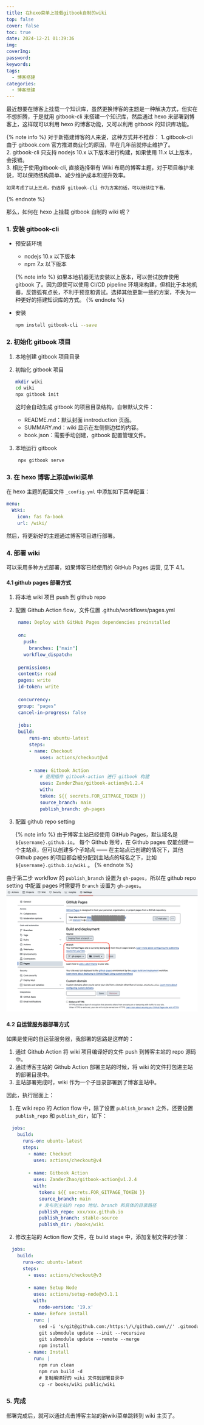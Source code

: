 ```yaml
---
title: 在hexo菜单上挂载gitbook自制的wiki
top: false
cover: false
toc: true
date: 2024-12-21 01:39:36
img: 
coverImg: 
password: 
keywords: 
tags:
  - 博客搭建
categories:
  - 博客搭建
---
```


最近想要在博客上挂载一个知识库，虽然更换博客的主题是一种解决方式，但实在不想折腾，于是就用 gitbook-cli 来搭建一个知识库，然后通过 hexo 来部署到博客上，这样既可以利用 hexo 的博客功能，又可以利用 gitbook 的知识库功能。

{% note info %}
    对于新搭建博客的人来说，这种方式并不推荐：
      1. gitbook-cli 由于 gitbook.com 官方推进商业化的原因，早在几年前就停止维护了。  
      2. gitbook-cli 只支持 nodejs 10.x 以下版本进行构建，如果使用 11.x 以上版本，会报错。  
      3. 相比于使用gitbook-cli, 直接选择带有 Wiki 布局的博客主题，对于项目维护来说，可以保持结构简单、减少维护成本和提升效率。  

    如果考虑了以上三点，仍选择 gitbook-cli 作为方案的话，可以继续往下看。
{% endnote %}

那么，如何在 hexo 上挂载 gitbook 自制的 wiki 呢？
### 1. 安装 gitbook-cli

- 预安装环境

  - nodejs 10.x 以下版本
  - npm 7.x 以下版本

  {% note info %}
    如果本地机器无法安装以上版本，可以尝试放弃使用 gitbook 了。因为即使可以使用 CI/CD pipeline 环境来构建，但相比于本地机器，反馈弧有点长，不利于预览和调试。选择其他更新一些的方案，不失为一种更好的搭建知识库的方式。
  {% endnote %}

- 安装

    ```bash
    npm install gitbook-cli --save
    ```

### 2. 初始化 gitbook 项目

1. 本地创建 gitbook 项目目录
2. 初始化 gitbook 项目

    ```bash
    mkdir wiki
    cd wiki
    npx gitbook init
    ```

    这时会自动生成 gitbook 的项目目录结构，自带默认文件：
    - README.md：默认封面 inntroduction 页面。
    - SUMMARY.md：wiki 显示在左侧侧边栏的内容。
    - book.json：需要手动创建，gitbook 配置管理文件。

3. 本地运行 gitbook

   ```bash
    npx gitbook serve
   ```

### 3. 在 hexo 博客上添加wiki菜单

在 hexo 主题的配置文件 `_config.yml` 中添加如下菜单配置：

```yaml
menu:
  Wiki:
    icon: fas fa-book
    url: /wiki/
```

然后，将更新好的主题通过博客项目进行部署。

### 4. 部署 wiki

可以采用多种方式部署，如果博客已经使用的 GitHub Pages 运营, 见下 4.1。

#### 4.1 github pages 部署方式

1. 将本地 wiki 项目 push 到 github repo
2. 配置 Github Action flow，文件位置 .github/workflows/pages.yml

   ```yaml
    name: Deploy with GitHub Pages dependencies preinstalled

    on:
      push:
        branches: ["main"]
      workflow_dispatch:

    permissions:
    contents: read
    pages: write
    id-token: write

    concurrency:
    group: "pages"
    cancel-in-progress: false

    jobs:
    build:
        runs-on: ubuntu-latest
        steps:
        - name: Checkout
            uses: actions/checkout@v4

        - name: Gitbook Action
            # 使用插件 gitbook-action 进行 gitbook 构建
            uses: ZanderZhao/gitbook-action@v1.2.4
            with:
            token: ${{ secrets.FOR_GITPAGE_TOKEN }}
            source_branch: main
            publish_branch: gh-pages
   ```

3. 配置 github repo setting

    {% note info %}
    由于博客主站已经使用 GitHub Pages，默认域名是 `${username}.github.io`。
    每个 Github 账号，在 Github pages 仅能创建一个主站点，但可以创建多个子站点 —— 在主站点已创建的情况下，其他 Github pages 的项目都会被分配到主站点的域名之下，比如`${username}.github.io/wiki` 。
    {% endnote %}

  由于第二步 workflow 的 `publish_branch` 设置为 `gh-pages`，所以在 github repo setting 中配置 pages 时需要将 `Branch` 设置为 `gh-pages`。
  ![在 wiki repo 中配置 pages](./在hexo菜单上挂载gitbook自制的wiki/github-setting-page.png)

#### 4.2 自运营服务器部署方式
如果是使用的自运营服务器，我部署的思路是这样的：

1. 通过 Github Action 将 wiki 项目编译好的文件 push 到博客主站的 repo 源码中。
2. 通过博客主站的 Github Action 部署主站的时候，将 wiki 的文件打包进主站的部署目录中。
3. 主站部署完成时，wiki 作为一个子目录部署到了博客主站中。

因此，执行层面上：

1. 在 wiki repo 的 Action flow 中，除了设置 `publish_branch` 之外，还要设置 `publish_repo` 和 `publish_dir`，如下：

  ```yaml
    jobs:
      build:
        runs-on: ubuntu-latest
        steps:
          - name: Checkout
            uses: actions/checkout@v4

          - name: Gitbook Action
            uses: ZanderZhao/gitbook-action@v1.2.4
            with:
              token: ${{ secrets.FOR_GITPAGE_TOKEN }}
              source_branch: main
              # 发布到主站的 repo 地址、branch 和具体的目录路径
              publish_repo: xxx/xxx.github.io
              publish_branch: stable-source
              publish_dir: /books/wiki
  ```

2. 修改主站的 Action flow 文件，在 build stage 中，添加复制文件的步骤：

  ```yaml
    jobs:
      build:
        runs-on: ubuntu-latest
        steps:
          - uses: actions/checkout@v3

          - name: Setup Node
            uses: actions/setup-node@v3.1.1
            with:
              node-version: '19.x'
          - name: Before install
            run: |
              sed -i 's/git@github.com:/https:\/\/github.com\//' .gitmodules
              git submodule update --init --recursive
              git submodule update --remote --merge
              npm install
          - name: Install
            run: |
              npm run clean
              npm run build -d
              # 复制编译好的 wiki 文件到部署目录中
              cp -r books/wiki public/wiki
  ```

### 5. 完成

部署完成后，就可以通过点击博客主站的新wiki菜单跳转到 wiki 主页了。 